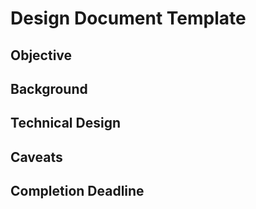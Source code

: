 # Design Document Template

## Objective

## Background

## Technical Design

## Caveats

## Completion Deadline
